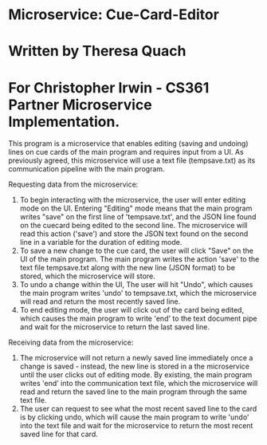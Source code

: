 # Microservice: Cue-Card-Editor
# Written by Theresa Quach
# For Christopher Irwin - CS361 Partner Microservice Implementation.

This program is a microservice that enables editing (saving and undoing) lines on cue cards of the main program and requires input from a UI. As previously agreed, this microservice will use a text file (tempsave.txt) as its communication pipeline with the main program. 


Requesting data from the microservice:
1. To begin interacting with the microservice, the user will enter editing mode on the UI. Entering "Editing" mode means that the main program writes "save" on the first line of 'tempsave.txt', and the JSON line found on the cuecard being edited to the second line. The microservice will read this action ('save') and store the JSON text found on the second line in a variable for the duration of editing mode.
2. To save a new change to the cue card, the user will click "Save" on the UI of the main program. The main program writes the action 'save' to the text file tempsave.txt along with the new line (JSON format) to be stored, which the microservice will store.
3. To undo a change within the UI, The user will hit "Undo", which causes the main program writes 'undo' to tempsave.txt, which the microservice will read and return the most recently saved line.
4. To end editing mode, the user will click out of the card being edited, which causes the main program to write 'end' to the text document pipe and wait for the microservice to return the last saved line.


Receiving data from the microservice:
1. The microservice will not return a newly saved line immediately once a change is saved - instead, the new line is stored in a the microservice until the user clicks out of editing mode. By existing, the main program writes 'end' into the communication text file, which the microservice will read and return the saved line to the main program through the same text file.
2. The user can request to see what the most recent saved line to the card is by clicking undo, which will cause the main program to write 'undo' into the text file and wait for the microservice to return the most recent saved line for that card.

